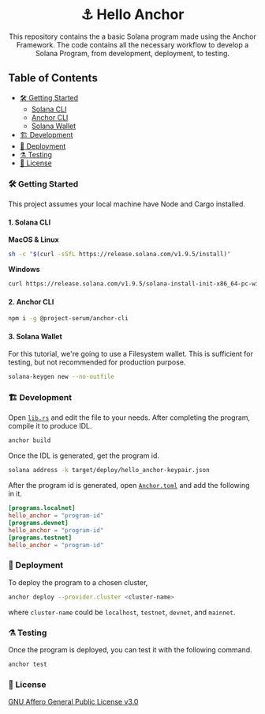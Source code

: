 <div align="center">

# ⚓︎ Hello Anchor

This repository contains the a basic Solana program made using the Anchor Framework. The code contains all the necessary workflow to develop a Solana Program, from development, deployment, to testing.

</div>

## Table of Contents

- [🛠️ Getting Started](#%EF%B8%8F-getting-started)
  - [Solana CLI](#1-solana-cli)
  - [Anchor CLI](#2-anchor-cli)
  - [Solana Wallet](#3-solana-wallet)
- [🏗️ Development](%EF%B8%8F-development)
- [🚀 Deployment](#-deployment)
- [⚗️ Testing](#%EF%B8%8F-testing)
- [📜 License](#-license)

### 🛠️ Getting Started

This project assumes your local machine have Node and Cargo installed.

#### 1. Solana CLI

**MacOS & Linux**

```sh
sh -c "$(curl -sSfL https://release.solana.com/v1.9.5/install)"
```

**Windows**

```sh
curl https://release.solana.com/v1.9.5/solana-install-init-x86_64-pc-windows-msvc.exe --output C:\solana-install-tmp\solana-install-init.exe --create-dirs
```

#### 2. Anchor CLI

```sh
npm i -g @project-serum/anchor-cli
```

#### 3. Solana Wallet

For this tutorial, we're going to use a Filesystem wallet. This is sufficient for testing, but not recommended for production purpose.

```sh
solana-keygen new --no-outfile
```

### 🏗️ Development

Open [`lib.rs`](https://github.com/YosephKS/hello-anchor/blob/main/programs/hello-anchor/src/lib.rs) and edit the file to your needs. After completing the program, compile it to produce IDL.

```sh
anchor build
```

Once the IDL is generated, get the program id.

```sh
solana address -k target/deploy/hello_anchor-keypair.json
```

After the program id is generated, open [`Anchor.toml`](https://github.com/YosephKS/hello-anchor/blob/main/Anchor.toml) and add the following in it.

```toml
[programs.localnet]
hello_anchor = "program-id"
[programs.devnet]
hello_anchor = "program-id"
[programs.testnet]
hello_anchor = "program-id"
```

### 🚀 Deployment

To deploy the program to a chosen cluster,

```sh
anchor deploy --provider.cluster <cluster-name>
```

where `cluster-name` could be `localhost`, `testnet`, `devnet`, and `mainnet`.

### ⚗️ Testing

Once the program is deployed, you can test it with the following command.

```sh
anchor test
```

### 📜 License

[GNU Affero General Public License v3.0](https://github.com/YosephKS/hello-anchor/blob/main/LICENSE.md)
